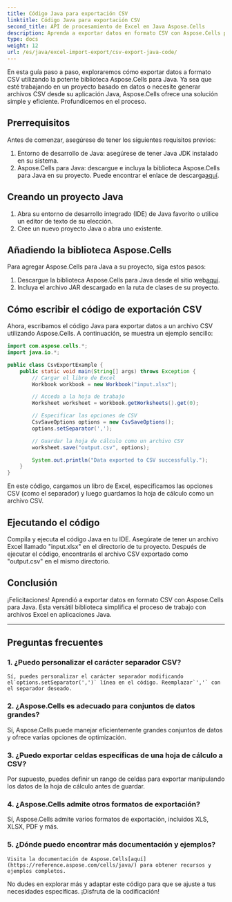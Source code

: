 ```yaml
---
title: Código Java para exportación CSV
linktitle: Código Java para exportación CSV
second_title: API de procesamiento de Excel en Java Aspose.Cells
description: Aprenda a exportar datos en formato CSV con Aspose.Cells para Java. Guía paso a paso con código fuente para una exportación CSV sin inconvenientes.
type: docs
weight: 12
url: /es/java/excel-import-export/csv-export-java-code/
---
```



En esta guía paso a paso, exploraremos cómo exportar datos a formato CSV utilizando la potente biblioteca Aspose.Cells para Java. Ya sea que esté trabajando en un proyecto basado en datos o necesite generar archivos CSV desde su aplicación Java, Aspose.Cells ofrece una solución simple y eficiente. Profundicemos en el proceso.

## Prerrequisitos

Antes de comenzar, asegúrese de tener los siguientes requisitos previos:

1. Entorno de desarrollo de Java: asegúrese de tener Java JDK instalado en su sistema.
2.  Aspose.Cells para Java: descargue e incluya la biblioteca Aspose.Cells para Java en su proyecto. Puede encontrar el enlace de descarga[aquí](https://releases.aspose.com/cells/java/).

## Creando un proyecto Java

1. Abra su entorno de desarrollo integrado (IDE) de Java favorito o utilice un editor de texto de su elección.
2. Cree un nuevo proyecto Java o abra uno existente.

## Añadiendo la biblioteca Aspose.Cells

Para agregar Aspose.Cells para Java a su proyecto, siga estos pasos:

1.  Descargue la biblioteca Aspose.Cells para Java desde el sitio web[aquí](https://releases.aspose.com/cells/java/).
2. Incluya el archivo JAR descargado en la ruta de clases de su proyecto.

## Cómo escribir el código de exportación CSV

Ahora, escribamos el código Java para exportar datos a un archivo CSV utilizando Aspose.Cells. A continuación, se muestra un ejemplo sencillo:

```java
import com.aspose.cells.*;
import java.io.*;

public class CsvExportExample {
    public static void main(String[] args) throws Exception {
        // Cargar el libro de Excel
        Workbook workbook = new Workbook("input.xlsx");

        // Acceda a la hoja de trabajo
        Worksheet worksheet = workbook.getWorksheets().get(0);

        // Especificar las opciones de CSV
        CsvSaveOptions options = new CsvSaveOptions();
        options.setSeparator(',');

        // Guardar la hoja de cálculo como un archivo CSV
        worksheet.save("output.csv", options);

        System.out.println("Data exported to CSV successfully.");
    }
}
```

En este código, cargamos un libro de Excel, especificamos las opciones CSV (como el separador) y luego guardamos la hoja de cálculo como un archivo CSV.

## Ejecutando el código

Compila y ejecuta el código Java en tu IDE. Asegúrate de tener un archivo Excel llamado "input.xlsx" en el directorio de tu proyecto. Después de ejecutar el código, encontrarás el archivo CSV exportado como "output.csv" en el mismo directorio.

## Conclusión

¡Felicitaciones! Aprendió a exportar datos en formato CSV con Aspose.Cells para Java. Esta versátil biblioteca simplifica el proceso de trabajo con archivos Excel en aplicaciones Java.

---

## Preguntas frecuentes

### 1. ¿Puedo personalizar el carácter separador CSV?
    Sí, puedes personalizar el carácter separador modificando el`options.setSeparator(',')` línea en el código. Reemplazar`','` con el separador deseado.

### 2. ¿Aspose.Cells es adecuado para conjuntos de datos grandes?
   Sí, Aspose.Cells puede manejar eficientemente grandes conjuntos de datos y ofrece varias opciones de optimización.

### 3. ¿Puedo exportar celdas específicas de una hoja de cálculo a CSV?
   Por supuesto, puedes definir un rango de celdas para exportar manipulando los datos de la hoja de cálculo antes de guardar.

### 4. ¿Aspose.Cells admite otros formatos de exportación?
   Sí, Aspose.Cells admite varios formatos de exportación, incluidos XLS, XLSX, PDF y más.

### 5. ¿Dónde puedo encontrar más documentación y ejemplos?
    Visita la documentación de Aspose.Cells[aquí](https://reference.aspose.com/cells/java/) para obtener recursos y ejemplos completos.

No dudes en explorar más y adaptar este código para que se ajuste a tus necesidades específicas. ¡Disfruta de la codificación!